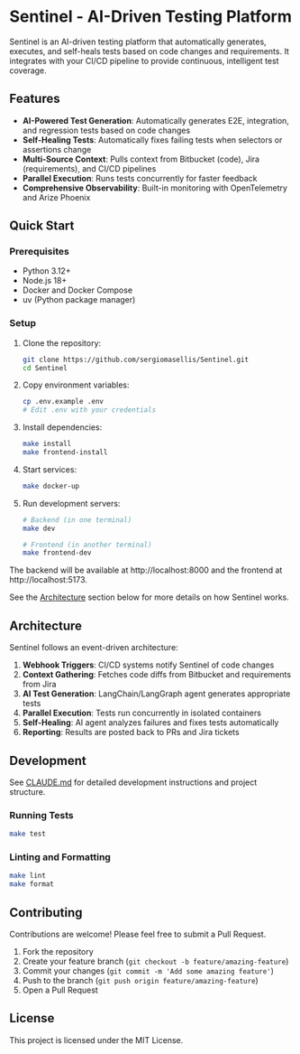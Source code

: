 # Sentinel - AI-Driven Testing Platform

Sentinel is an AI-driven testing platform that automatically generates, executes, and self-heals tests based on code changes and requirements. It integrates with your CI/CD pipeline to provide continuous, intelligent test coverage.

## Features

- **AI-Powered Test Generation**: Automatically generates E2E, integration, and regression tests based on code changes
- **Self-Healing Tests**: Automatically fixes failing tests when selectors or assertions change
- **Multi-Source Context**: Pulls context from Bitbucket (code), Jira (requirements), and CI/CD pipelines
- **Parallel Execution**: Runs tests concurrently for faster feedback
- **Comprehensive Observability**: Built-in monitoring with OpenTelemetry and Arize Phoenix

## Quick Start

### Prerequisites

- Python 3.12+
- Node.js 18+
- Docker and Docker Compose
- uv (Python package manager)

### Setup

1. Clone the repository:
   ```bash
   git clone https://github.com/sergiomasellis/Sentinel.git
   cd Sentinel
   ```

2. Copy environment variables:
   ```bash
   cp .env.example .env
   # Edit .env with your credentials
   ```

3. Install dependencies:
   ```bash
   make install
   make frontend-install
   ```

4. Start services:
   ```bash
   make docker-up
   ```

5. Run development servers:
   ```bash
   # Backend (in one terminal)
   make dev

   # Frontend (in another terminal)
   make frontend-dev
   ```

The backend will be available at http://localhost:8000 and the frontend at http://localhost:5173.

See the [Architecture](#architecture) section below for more details on how Sentinel works.

## Architecture

Sentinel follows an event-driven architecture:

1. **Webhook Triggers**: CI/CD systems notify Sentinel of code changes
2. **Context Gathering**: Fetches code diffs from Bitbucket and requirements from Jira
3. **AI Test Generation**: LangChain/LangGraph agent generates appropriate tests
4. **Parallel Execution**: Tests run concurrently in isolated containers
5. **Self-Healing**: AI agent analyzes failures and fixes tests automatically
6. **Reporting**: Results are posted back to PRs and Jira tickets

## Development

See [CLAUDE.md](./CLAUDE.md) for detailed development instructions and project structure.

### Running Tests

```bash
make test
```

### Linting and Formatting

```bash
make lint
make format
```

## Contributing

Contributions are welcome! Please feel free to submit a Pull Request.

1. Fork the repository
2. Create your feature branch (`git checkout -b feature/amazing-feature`)
3. Commit your changes (`git commit -m 'Add some amazing feature'`)
4. Push to the branch (`git push origin feature/amazing-feature`)
5. Open a Pull Request

## License

This project is licensed under the MIT License.
